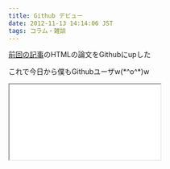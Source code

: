 ```yaml
---
title: Github デビュー
date: 2012-11-13 14:14:06 JST
tags: コラム・雑談
---
```


[前回の記事](http://folioscope.hatenablog.jp/entry/2012/11/03/000848)のHTMLの論文をGithubにupした

これで今日から僕もGithubユーザw\(\*^o^\*\)w

<iframe src="/github#ueokande/html-paper" title="ueokande/html-paper"
        class='external-service-frame' scrolling="no"
></iframe>

